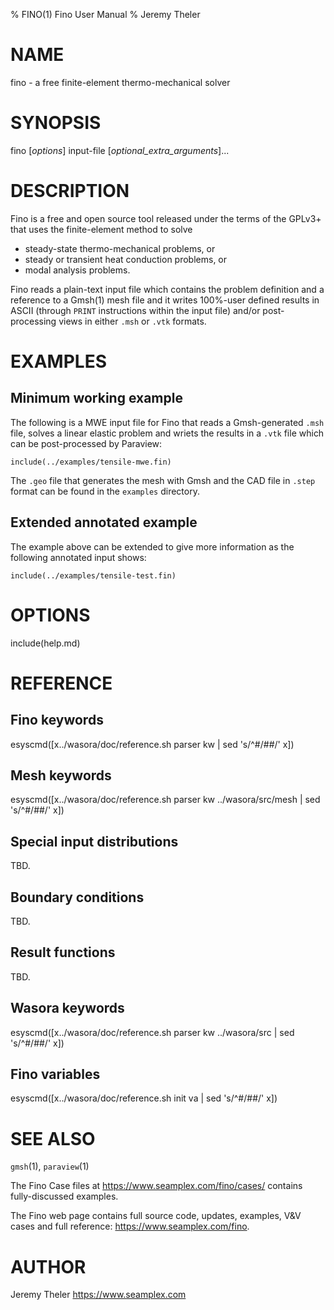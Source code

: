 % FINO(1) Fino User Manual
% Jeremy Theler

# NAME

fino - a free finite-element thermo-mechanical solver

# SYNOPSIS

fino [*options*] input-file [*optional_extra_arguments*]...


# DESCRIPTION

Fino is a free and open source tool released under the terms of the GPLv3+ that uses the finite-element method to solve

 * steady-state thermo-mechanical problems, or
 * steady or transient heat conduction problems, or
 * modal analysis problems.

Fino reads a plain-text input file which contains the problem definition and a reference to a Gmsh(1) mesh file and it writes 100%-user defined results in ASCII (through `PRINT` instructions within the input file) and/or post-processing views in either `.msh` or `.vtk` formats.

 
# EXAMPLES

## Minimum working example

The following is a MWE input file for Fino that reads a Gmsh-generated `.msh` file, solves a linear elastic problem and wriets the results in a `.vtk` file which can be post-processed by Paraview:

```
include(../examples/tensile-mwe.fin)
```

The `.geo` file that generates the mesh with Gmsh and the CAD file in `.step` format can be found in the `examples` directory.

## Extended annotated example

The example above can be extended to give more information as the following annotated input shows:

```
include(../examples/tensile-test.fin)
```

 
# OPTIONS

include(help.md)

# REFERENCE

## Fino keywords

esyscmd([x../wasora/doc/reference.sh parser kw | sed 's/^#/##/' x])


## Mesh keywords

esyscmd([x../wasora/doc/reference.sh parser kw ../wasora/src/mesh  | sed 's/^#/##/' x])


## Special input distributions

TBD.


## Boundary conditions

TBD.


## Result functions

TBD.


## Wasora keywords

esyscmd([x../wasora/doc/reference.sh parser kw ../wasora/src  | sed 's/^#/##/' x])


## Fino variables

esyscmd([x../wasora/doc/reference.sh init va  | sed 's/^#/##/' x])


# SEE ALSO

`gmsh`(1), `paraview`(1)

The Fino Case files at <https://www.seamplex.com/fino/cases/> contains fully-discussed examples.

The Fino web page contains full source code, updates, examples, V&V cases and full reference:
<https://www.seamplex.com/fino>.

# AUTHOR

Jeremy Theler <https://www.seamplex.com>
